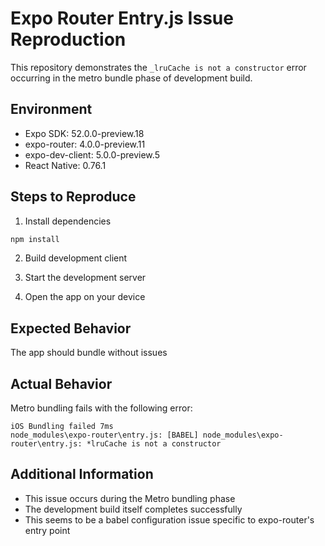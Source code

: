 # Expo Router Entry.js Issue Reproduction

This repository demonstrates the `_lruCache is not a constructor` error occurring in the metro bundle phase of development build.

## Environment

- Expo SDK: 52.0.0-preview.18
- expo-router: 4.0.0-preview.11
- expo-dev-client: 5.0.0-preview.5
- React Native: 0.76.1

## Steps to Reproduce

1. Install dependencies

```bash
npm install
```

2. Build development client

3. Start the development server

4. Open the app on your device

## Expected Behavior

The app should bundle without issues

## Actual Behavior

Metro bundling fails with the following error:

```
iOS Bundling failed 7ms
node_modules\expo-router\entry.js: [BABEL] node_modules\expo-router\entry.js: *lruCache is not a constructor
```

## Additional Information

- This issue occurs during the Metro bundling phase
- The development build itself completes successfully
- This seems to be a babel configuration issue specific to expo-router's entry point
